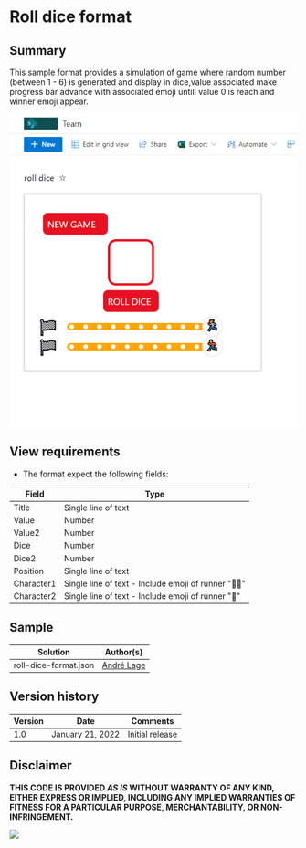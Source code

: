 # Roll dice format 

## Summary
This sample format provides a simulation of game where random number (between 1 - 6) is generated and display in dice,value associated make progress bar advance with associated emoji untill value 0 is reach and winner emoji appear.

![Roll dice format](./assets/RollDices.gif)

## View requirements
- The format expect the following fields:

Field |Type
--------|---------
Title | Single line of text 
Value | Number
Value2 | Number
Dice | Number
Dice2 | Number
Position | Single line of text 
Character1 | Single line of text - Include emoji of runner "🏃‍♀️"
Character2 | Single line of text - Include emoji of runner "🏃"

## Sample

Solution|Author(s)
--------|---------
roll-dice-format.json | [André Lage](https://twitter.com/aaclage)

## Version history

Version|Date|Comments
-------|----|--------
1.0|January 21, 2022|Initial release


## Disclaimer
**THIS CODE IS PROVIDED *AS IS* WITHOUT WARRANTY OF ANY KIND, EITHER EXPRESS OR IMPLIED, INCLUDING ANY IMPLIED WARRANTIES OF FITNESS FOR A PARTICULAR PURPOSE, MERCHANTABILITY, OR NON-INFRINGEMENT.**

<img src="https://telemetry.sharepointpnp.com/sp-dev-list-formatting/view-samples/roll-dice-format" />
